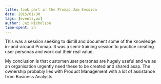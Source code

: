 ```yaml
---
title: took part in the Promap Jam Session
date: 2015/01/30
tags: [events,ux]
author: Jez Nicholson
time-spent: 5h
---
```

​​​​This was a session seeking to distill and document some of the knowledge in-and-around Promap. It was a semi-training session to practice creating user personas and work out their real value.

My conclusion is that customer/user personas are hugely useful and we as an organisation urgently need these to be created and shared asap. The ownership probably lies with Product Management with a lot of assistance from Business Analysts.